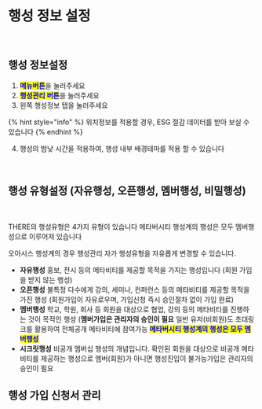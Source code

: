 # 행성 정보 설정

<figure><img src="../../../../../.gitbook/assets/스크린샷 2023-11-20 오후 8.21.27.png" alt=""><figcaption></figcaption></figure>

## 행성 정보설정

1. <mark style="color:blue;">**메뉴버튼**</mark>을 눌러주세요
2. <mark style="color:blue;">**행성관리 버튼**</mark>을 눌러주세요
3. 왼쪽 행성정보 탭을 눌러주세요

{% hint style="info" %}
위치정보를 적용할 경우, ESG 절감 데이터를 받아 보실 수 있습니다&#x20;
{% endhint %}

4. 행성의 밤낮 시간을 적용하여, 행성 내부 배경테마를 적용 할 수 있습니다

<figure><img src="../../../../../.gitbook/assets/스크린샷-2023-11-20-오후-8.24.20.gif" alt=""><figcaption></figcaption></figure>

## 행성 유형설정 (자유행성, 오픈행성, 멤버행성, 비밀행성)

<figure><img src="../../../../../.gitbook/assets/스크린샷 2023-11-20 오후 9.02.43.png" alt=""><figcaption></figcaption></figure>

THERE의 행성유형은 4가지 유형이 있습니다 메타버시티 행성계의 행성은 모두 멤버행성으로 이루어져 있습니다

오아시스 행성계의 경우 행성관리 자가 행성유형을 자유롭게 변경할 수 있습니다.

* **자유행성** 홍보, 전시 등의 메타비티를 제공할 목적을 가지는 행성입니다 (회원 가입을 받지 않는 행성)
* **오픈행성** 불특정 다수에게 강의, 세미나, 컨퍼런스 등의 메타비티를 제공할 목적을 가진 행성 (회원가입이 자유로우며, 가입신청 즉시 승인절차 없이 가입 완료)
* **멤버행성** 학교, 학원, 회사 등 회원을 대상으로 협업, 강의 등의 메타비티를 진행하는 것이 목적인 행성 (**멤버가입은 관리자의 승인이 필요** 일반 유저(비회원)도 초대링크를 활용하여 전체공개 메타비티에 참여가능 <mark style="color:blue;">**메타버시티 행성계의 행성은 모두 멤버행성**</mark>
* **시크릿행성** 비공개 멤버십 행성의 개념입니다. 확인된 회원을 대상으로 비공개 메타비티를 제공하는 행성으로 멤버(회원)가 아니면 행성진입이 불가능가입은 관리자의 승인이 필요&#x20;

## 행성 가입 신청서 관리&#x20;
